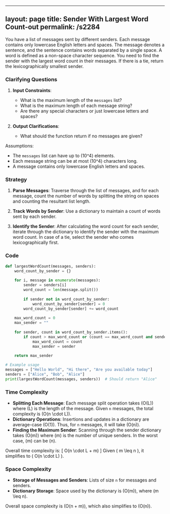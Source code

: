 
---
layout: page
title:  Sender With Largest Word Count-out
permalink: /s2284
---

You have a list of messages sent by different senders. Each message contains only lowercase English letters and spaces. The message denotes a sentence, and the sentence contains words separated by a single space. A word is defined as a non-space character sequence. You need to find the sender with the largest word count in their messages. If there is a tie, return the lexicographically smallest sender.

### Clarifying Questions

1. **Input Constraints**:
   - What is the maximum length of the `messages` list?
   - What is the maximum length of each message string?
   - Are there any special characters or just lowercase letters and spaces?

2. **Output Clarifications**:
   - What should the function return if no messages are given?

Assumptions:
- The `messages` list can have up to \(10^4\) elements.
- Each message string can be at most \(10^4\) characters long.
- A message contains only lowercase English letters and spaces.
   
### Strategy

1. **Parse Messages**: Traverse through the list of messages, and for each message, count the number of words by splitting the string on spaces and counting the resultant list length.
   
2. **Track Words by Sender**: Use a dictionary to maintain a count of words sent by each sender.
   
3. **Identify the Sender**: After calculating the word count for each sender, iterate through the dictionary to identify the sender with the maximum word count. In case of a tie, select the sender who comes lexicographically first.
   
### Code

```python
def largestWordCount(messages, senders):
    word_count_by_sender = {}
    
    for i, message in enumerate(messages):
        sender = senders[i]
        word_count = len(message.split())
        
        if sender not in word_count_by_sender:
            word_count_by_sender[sender] = 0
        word_count_by_sender[sender] += word_count
    
    max_word_count = 0
    max_sender = ""
    
    for sender, count in word_count_by_sender.items():
        if count > max_word_count or (count == max_word_count and sender < max_sender):
            max_word_count = count
            max_sender = sender
    
    return max_sender

# Example usage
messages = ["Hello World", "Hi there", "Are you available today"]
senders = ["Alice", "Bob", "Alice"]
print(largestWordCount(messages, senders))  # Should return "Alice"
```

### Time Complexity

- **Splitting Each Message**: Each message split operation takes \(O(L)\) where \(L\) is the length of the message. Given `n` messages, the total complexity is \(O(n \cdot L)\).
- **Dictionary Operations**: Insertions and updates in a dictionary are average-case \(O(1)\). Thus, for `n` messages, it will take \(O(n)\).
- **Finding the Maximum Sender**: Scanning through the sender dictionary takes \(O(m)\) where \(m\) is the number of unique senders. In the worst case, \(m\) can be \(n\).

Overall time complexity is:
\[ O(n \cdot L + m) \]
Given \( m \leq n \), it simplifies to \( O(n \cdot L) \).

### Space Complexity

- **Storage of Messages and Senders**: Lists of size `n` for messages and senders.
- **Dictionary Storage**: Space used by the dictionary is \(O(m)\), where \(m \leq n\).

Overall space complexity is \(O(n + m)\), which also simplifies to \(O(n)\).
